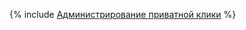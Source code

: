 {% include [Администрирование приватной клики](../../../../_includes/user-guide/data-processing/chyt/cliques/administration.md) %}